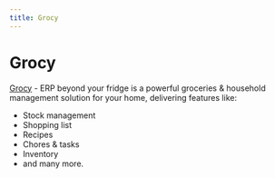 ```yaml
---
title: Grocy
---
```


# Grocy

[Grocy](https://grocy.info/) - ERP beyond your fridge is a powerful groceries & household management solution for your home, delivering features like:

- Stock management
- Shopping list
- Recipes
- Chores & tasks
- Inventory
- and many more.

